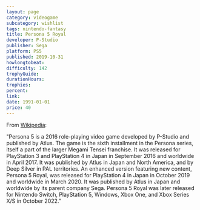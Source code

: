 ```yaml
---
layout: page
category: videogame
subcategory: wishlist
tags: nintendo-fantasy
title: Persona 5 Royal
developer: P-Studio
publisher: Sega
platform: PS5
published: 2019-10-31
howlongtobeat:
difficulty: 142
trophyGuide:
durationHours:
trophies:
percent:
link:
date: 1991-01-01
price: 40
---
```


From [Wikipedia](https://en.wikipedia.org/wiki/Persona_5):

"Persona 5 is a 2016 role-playing video game developed by P-Studio and published by Atlus. The game is the sixth installment in the Persona series, itself a part of the larger Megami Tensei franchise. It was released for PlayStation 3 and PlayStation 4 in Japan in September 2016 and worldwide in April 2017. It was published by Atlus in Japan and North America, and by Deep Silver in PAL territories. An enhanced version featuring new content, Persona 5 Royal, was released for PlayStation 4 in Japan in October 2019 and worldwide in March 2020. It was published by Atlus in Japan and worldwide by its parent company Sega. Persona 5 Royal was later released for Nintendo Switch, PlayStation 5, Windows, Xbox One, and Xbox Series X/S in October 2022."
